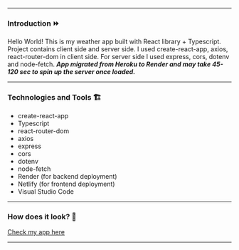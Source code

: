 ***
### Introduction ⏩
Hello World! This is my weather app built with React library + Typescript. Project contains client side and server side. I used create-react-app, axios, react-router-dom in client side. For server side I used express, cors, dotenv and node-fetch. 
*****App migrated from Heroku to Render and may take 45-120 sec to spin up the server once loaded.*****
***
### Technologies and Tools 🏗
* create-react-app 
* Typescript
* react-router-dom
* axios
* express
* cors
* dotenv
* node-fetch
* Render (for backend deployment)
* Netlify (for frontend deployment)
* Visual Studio Code
***
### How does it look? 👀
[Check my app here](https://forecast-weather-app-by-charlie.netlify.app/)
***

